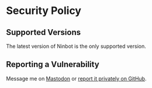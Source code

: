 # Security Policy

## Supported Versions

The latest version of Ninbot is the only supported version.

## Reporting a Vulnerability

Message me on [Mastodon](https://ocw.social/@nincodedo) or [report it privately on GitHub](https://github.com/Nincodedo/Ninbot/security/advisories/new).
